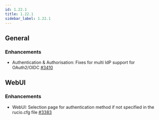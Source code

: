 ```yaml
---
id: 1.22.1
title: 1.22.1
sidebar_label: 1.22.1
---
```



## General

### Enhancements

-   Authentication & Authorisation: Fixes for multi IdP support for
    OAuth2/OIDC [\#3410](https://github.com/rucio/rucio/issues/3410)

## WebUI

### Enhancements

-   WebUI: Selection page for authentication method if not specified in
    the rucio.cfg file
    [\#3383](https://github.com/rucio/rucio/issues/3383)
